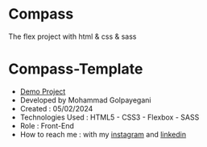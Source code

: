 
# Compass
The flex project with html &amp; css &amp; sass
# Compass-Template
- [Demo Project](https://mohammadgolpayegany.github.io/Compass/)
- Developed by Mohammad Golpayegani
- Created : 05/02/2024
- Technologies Used : HTML5 - CSS3 - Flexbox - SASS
- Role : Front-End
- How to reach me : with my 
[instagram](https://www.instagram.com/mohammad_golpaygani/) and 
[linkedin](https://www.linkedin.com/in/mohammad-golpaygani-3049302a8/)
